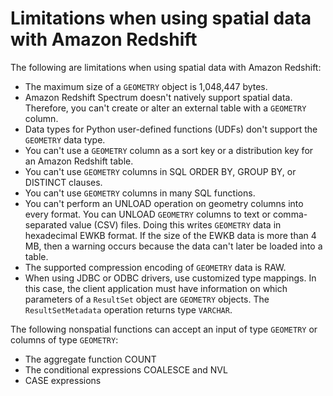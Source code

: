 # Limitations when using spatial data with Amazon Redshift<a name="spatial-limitations"></a>

The following are limitations when using spatial data with Amazon Redshift: 
+ The maximum size of a `GEOMETRY` object is 1,048,447 bytes\. 
+ Amazon Redshift Spectrum doesn't natively support spatial data\. Therefore, you can't create or alter an external table with a `GEOMETRY` column\. 
+ Data types for Python user\-defined functions \(UDFs\) don't support the `GEOMETRY` data type\. 
+ You can't use a `GEOMETRY` column as a sort key or a distribution key for an Amazon Redshift table\. 
+ You can't use `GEOMETRY` columns in SQL ORDER BY, GROUP BY, or DISTINCT clauses\. 
+ You can't use `GEOMETRY` columns in many SQL functions\. 
+ You can't perform an UNLOAD operation on geometry columns into every format\. You can UNLOAD `GEOMETRY` columns to text or comma\-separated value \(CSV\) files\. Doing this writes `GEOMETRY` data in hexadecimal EWKB format\. If the size of the EWKB data is more than 4 MB, then a warning occurs because the data can't later be loaded into a table\. 
+ The supported compression encoding of `GEOMETRY` data is RAW\. 
+ When using JDBC or ODBC drivers, use customized type mappings\. In this case, the client application must have information on which parameters of a `ResultSet` object are `GEOMETRY` objects\. The `ResultSetMetadata` operation returns type `VARCHAR`\. 

The following nonspatial functions can accept an input of type `GEOMETRY` or columns of type `GEOMETRY`:
+ The aggregate function COUNT
+ The conditional expressions COALESCE and NVL
+ CASE expressions
